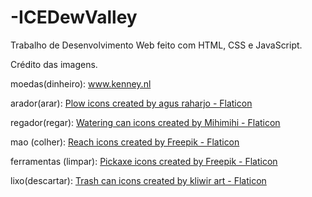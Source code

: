 # -ICEDewValley
Trabalho de Desenvolvimento Web feito com HTML, CSS e JavaScript.

Crédito das imagens.

moedas(dinheiro): www.kenney.nl

arador(arar): <a href="https://www.flaticon.com/free-icons/plow" title="plow icons">Plow icons created by agus raharjo - Flaticon</a>

regador(regar): <a href="https://www.flaticon.com/free-icons/watering-can" title="watering can icons">Watering can icons created by Mihimihi - Flaticon</a>

mao (colher): <a href="https://www.flaticon.com/free-icons/reach" title="reach icons">Reach icons created by Freepik - Flaticon</a>

ferramentas (limpar): <a href="https://www.flaticon.com/free-icons/pickaxe" title="pickaxe icons">Pickaxe icons created by Freepik - Flaticon</a>


lixo(descartar): <a href="https://www.flaticon.com/free-icons/trash-can" title="trash can icons">Trash can icons created by kliwir art - Flaticon</a>
